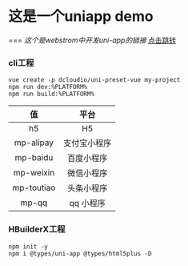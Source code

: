 # 这是一个uniapp demo
===
_这个是webstrom中开发uni-app的链接_
[点击跳转](https://ask.dcloud.net.cn/article/36307)<br>
### cli工程
```node
vue create -p dcloudio/uni-preset-vue my-project
npm run dev:%PLATFORM%
npm run build:%PLATFORM%
```
| 值 | 平台 |
| :---: | :---: |
| h5| H5|
|mp-alipay	|支付宝小程序
|mp-baidu	|百度小程序
|mp-weixin	|微信小程序
|mp-toutiao	|头条小程序
|mp-qq	|qq 小程序
### HBuilderX工程
```node
npm init -y
npm i @types/uni-app @types/html5plus -D
```



